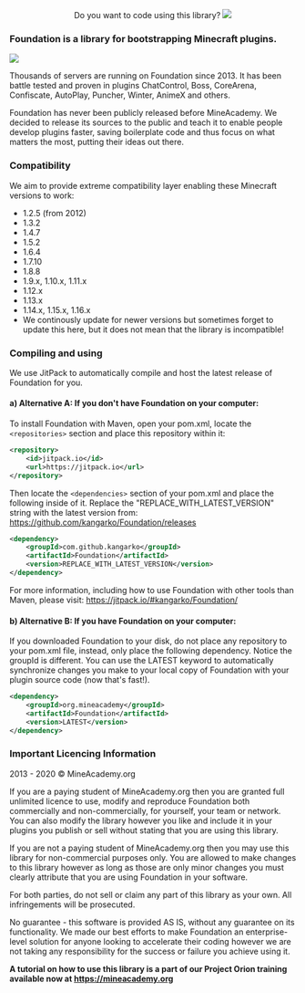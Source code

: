 <p align="center">
  Do you want to code using this library?
  <a href="https://mineacademy.org/gh-join">
    <img src="https://i.imgur.com/SuIyaDV.png" />
  </a>
</p>

### Foundation is a library for bootstrapping Minecraft plugins.
[![](https://jitpack.io/v/kangarko/Foundation.svg)](https://jitpack.io/#kangarko/Foundation)

Thousands of servers are running on Foundation since 2013. It has been battle tested and proven in plugins ChatControl, Boss, CoreArena, Confiscate, AutoPlay, Puncher, Winter, AnimeX and others.

Foundation has never been publicly released before MineAcademy. We decided to release its sources to the public and teach it to enable people develop plugins faster, saving boilerplate code and thus focus on what matters the most, putting their ideas out there.

### Compatibility

We aim to provide extreme compatibility layer enabling these Minecraft versions to work:

- 1.2.5 (from 2012)
- 1.3.2
- 1.4.7
- 1.5.2
- 1.6.4
- 1.7.10
- 1.8.8
- 1.9.x, 1.10.x, 1.11.x
- 1.12.x
- 1.13.x
- 1.14.x, 1.15.x, 1.16.x
- We continously update for newer versions but sometimes forget to update this here, but it does not mean that the library is incompatible!

### Compiling and using

We use JitPack to automatically compile and host the latest release of Foundation for you.

#### a) Alternative A: If you don't have Foundation on your computer:

To install Foundation with Maven, open your pom.xml, locate the `<repositories>` section and place this repository within it:

```xml
<repository>
    <id>jitpack.io</id>
    <url>https://jitpack.io</url>
</repository>
```

Then locate the `<dependencies>` section of your pom.xml and place the following inside of it. Replace the "REPLACE_WITH_LATEST_VERSION" string with the latest version from: https://github.com/kangarko/Foundation/releases

```xml
<dependency>
    <groupId>com.github.kangarko</groupId>
    <artifactId>Foundation</artifactId>
    <version>REPLACE_WITH_LATEST_VERSION</version>
</dependency>
```

For more information, including how to use Foundation with other tools than Maven, please visit: https://jitpack.io/#kangarko/Foundation/

#### b) Alternative B: If you have Foundation on your computer:

If you downloaded Foundation to your disk, do not place any repository to your pom.xml file, instead, only place the following dependency. Notice the groupId is different. You can use the LATEST keyword to automatically synchronize changes you make to your local copy of Foundation with your plugin source code (now that's fast!).

```xml
<dependency>
    <groupId>org.mineacademy</groupId>
    <artifactId>Foundation</artifactId>
    <version>LATEST</version>
</dependency>
```

### Important Licencing Information

2013 - 2020 © MineAcademy.org

If you are a paying student of MineAcademy.org then you are granted full
unlimited licence to use, modify and reproduce Foundation both commercially
and non-commercially, for yourself, your team or network. You can also
modify the library however you like and include it in your plugins you publish
or sell without stating that you are using this library.

If you are not a paying student of MineAcademy.org then you may
use this library for non-commercial purposes only. You are allowed
to make changes to this library however as long as those are only
minor changes you must clearly attribute that you are using Foundation
in your software.

For both parties, do not sell or claim any part of this library as your own.
All infringements will be prosecuted.

No guarantee - this software is provided AS IS, without any guarantee on its
functionality. We made our best efforts to make Foundation an enterprise-level
solution for anyone looking to accelerate their coding however we are not
taking any responsibility for the success or failure you achieve using it.

**A tutorial on how to use this library is a part of our Project Orion training available now at https://mineacademy.org**
